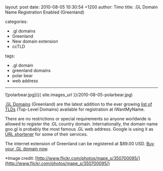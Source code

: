 layout: post
date: 2010-08-05 10:30:54 +1200
author: Timo
title: .GL Domain Name Registration Enabled (Greenland)

categories:
  - .gl domains
  - Greenland
  - New domain extension
  - ccTLD

tags:
  - .gl domain
  - greenland domains
  - polar bear
  - web address

----

![polarbear.jpg]({{ site.images_url }}/2010-08-05-polarbear.jpg)

[.GL Domains](https://iwantmyname.com/domains/gl-greenlandic-domain-name-registration-for-greenland) (Greenland) are the latest addition to the ever growing [list of TLDs](https://iwantmyname.com/domains/domain-name-registration-list-of-extensions) (Top-Level Domains) available for registration at iWantMyName.

There are no restrictions or special requirements so anyone worldwide is allowed to register the .GL country domain. Internationally, the domain name goo.gl is probably the most famous .GL web address. Google is using it as [URL shortener](https://iwantmyname.com/services/url-shortener) for some of their services.

The internet extension of Greenland can be registered at $89.00 USD. [Buy your .GL domain now](https://iwantmyname.com/domains/gl-greenlandic-domain-name-registration-for-greenland).

*Image credit: [http://www.flickr.com/photos/mape_s/350700095/](http://www.flickr.com/photos/mape_s/350700095/)
